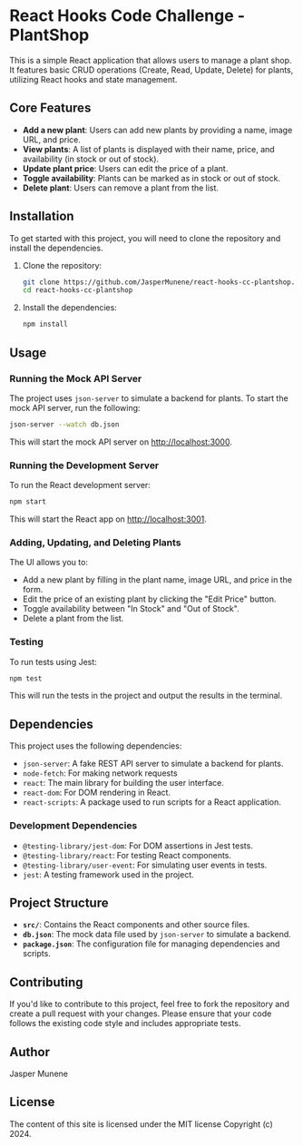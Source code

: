 # React Hooks  Code Challenge - PlantShop

This is a simple React application that allows users to manage a plant shop. It features basic CRUD operations (Create, Read, Update, Delete) for plants, utilizing React hooks and state management.

## Core Features

- **Add a new plant**: Users can add new plants by providing a name, image URL, and price.
- **View plants**: A list of plants is displayed with their name, price, and availability (in stock or out of stock).
- **Update plant price**: Users can edit the price of a plant.
- **Toggle availability**: Plants can be marked as in stock or out of stock.
- **Delete plant**: Users can remove a plant from the list.

## Installation

To get started with this project, you will need to clone the repository and install the dependencies.

1. Clone the repository:
   ```bash
   git clone https://github.com/JasperMunene/react-hooks-cc-plantshop.git
   cd react-hooks-cc-plantshop
   ```

2. Install the dependencies:
   ```bash
   npm install
   ```

## Usage
### Running the Mock API Server

The project uses `json-server` to simulate a backend for plants. To start the mock API server, run the following:

```bash
json-server --watch db.json
```

This will start the mock API server on [http://localhost:3000](http://localhost:3000).

### Running the Development Server

To run the React development server:

```bash
npm start
```

This will start the React app on [http://localhost:3001](http://localhost:3001).



### Adding, Updating, and Deleting Plants

The UI allows you to:

- Add a new plant by filling in the plant name, image URL, and price in the form.
- Edit the price of an existing plant by clicking the "Edit Price" button.
- Toggle availability between "In Stock" and "Out of Stock".
- Delete a plant from the list.

### Testing

To run tests using Jest:

```bash
npm test
```

This will run the tests in the project and output the results in the terminal.

## Dependencies

This project uses the following dependencies:

- `json-server`: A fake REST API server to simulate a backend for plants.
- `node-fetch`: For making network requests
- `react`: The main library for building the user interface.
- `react-dom`: For DOM rendering in React.
- `react-scripts`: A package used to run scripts for a React application.

### Development Dependencies

- `@testing-library/jest-dom`: For DOM assertions in Jest tests.
- `@testing-library/react`: For testing React components.
- `@testing-library/user-event`: For simulating user events in tests.
- `jest`: A testing framework used in the project.

## Project Structure

- **`src/`**: Contains the React components and other source files.
- **`db.json`**: The mock data file used by `json-server` to simulate a backend.
- **`package.json`**: The configuration file for managing dependencies and scripts.

## Contributing

If you'd like to contribute to this project, feel free to fork the repository and create a pull request with your changes. Please ensure that your code follows the existing code style and includes appropriate tests.

## Author

Jasper Munene


## License

The content of this site is licensed under the MIT license Copyright (c) 2024.
